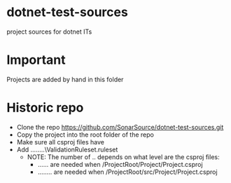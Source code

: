 # dotnet-test-sources
project sources for dotnet ITs

# Important

Projects are added by hand in this folder

# Historic repo

- Clone the repo https://github.com/SonarSource/dotnet-test-sources.git
- Copy the project into the root folder of the repo
- Make sure all csproj files have <ProjectGuid>
- Add <CodeAnalysisRuleSet>..\..\..\..\ValidationRuleset.ruleset</CodeAnalysisRuleSet>
    - NOTE: The number of .. depends on what level are the csproj files:
        - ..\..\.. are needed when <repo>/ProjectRoot/Project/Project.csproj
        - ..\..\..\.. are needed when <repo>/ProjectRoot/src/Project/Project.csproj

